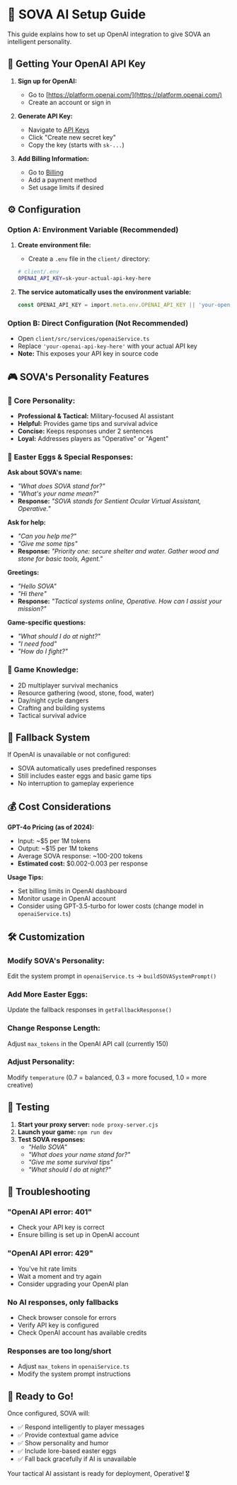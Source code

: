 # 🤖 SOVA AI Setup Guide

This guide explains how to set up OpenAI integration to give SOVA an intelligent personality.

## 🔑 Getting Your OpenAI API Key

1. **Sign up for OpenAI:**
   - Go to [https://platform.openai.com/](https://platform.openai.com/)
   - Create an account or sign in

2. **Generate API Key:**
   - Navigate to [API Keys](https://platform.openai.com/api-keys)
   - Click "Create new secret key"
   - Copy the key (starts with `sk-...`)

3. **Add Billing Information:**
   - Go to [Billing](https://platform.openai.com/account/billing)
   - Add a payment method
   - Set usage limits if desired

## ⚙️ Configuration

### **Option A: Environment Variable (Recommended)**
1. **Create environment file:**
   - Create a `.env` file in the `client/` directory:
   ```bash
   # client/.env
   OPENAI_API_KEY=sk-your-actual-api-key-here
   ```

2. **The service automatically uses the environment variable:**
   ```typescript
   const OPENAI_API_KEY = import.meta.env.OPENAI_API_KEY || 'your-openai-api-key-here';
   ```

### **Option B: Direct Configuration (Not Recommended)**
   - Open `client/src/services/openaiService.ts`
   - Replace `'your-openai-api-key-here'` with your actual API key
   - **Note:** This exposes your API key in source code

## 🎮 SOVA's Personality Features

### 🎯 **Core Personality:**
- **Professional & Tactical:** Military-focused AI assistant
- **Helpful:** Provides game tips and survival advice
- **Concise:** Keeps responses under 2 sentences
- **Loyal:** Addresses players as "Operative" or "Agent"

### 🎪 **Easter Eggs & Special Responses:**

**Ask about SOVA's name:**
- *"What does SOVA stand for?"*
- *"What's your name mean?"*
- **Response:** *"SOVA stands for Sentient Ocular Virtual Assistant, Operative."*

**Ask for help:**
- *"Can you help me?"*
- *"Give me some tips"*
- **Response:** *"Priority one: secure shelter and water. Gather wood and stone for basic tools, Agent."*

**Greetings:**
- *"Hello SOVA"*
- *"Hi there"*
- **Response:** *"Tactical systems online, Operative. How can I assist your mission?"*

**Game-specific questions:**
- *"What should I do at night?"*
- *"I need food"*
- *"How do I fight?"*

### 🎯 **Game Knowledge:**
- 2D multiplayer survival mechanics
- Resource gathering (wood, stone, food, water)
- Day/night cycle dangers
- Crafting and building systems
- Tactical survival advice

## 🔧 Fallback System

If OpenAI is unavailable or not configured:
- SOVA automatically uses predefined responses
- Still includes easter eggs and basic game tips
- No interruption to gameplay experience

## 💰 Cost Considerations

**GPT-4o Pricing (as of 2024):**
- Input: ~$5 per 1M tokens
- Output: ~$15 per 1M tokens
- Average SOVA response: ~100-200 tokens
- **Estimated cost:** $0.002-0.003 per response

**Usage Tips:**
- Set billing limits in OpenAI dashboard
- Monitor usage in OpenAI account
- Consider using GPT-3.5-turbo for lower costs (change model in `openaiService.ts`)

## 🛠️ Customization

### **Modify SOVA's Personality:**
Edit the system prompt in `openaiService.ts` → `buildSOVASystemPrompt()`

### **Add More Easter Eggs:**
Update the fallback responses in `getFallbackResponse()`

### **Change Response Length:**
Adjust `max_tokens` in the OpenAI API call (currently 150)

### **Adjust Personality:**
Modify `temperature` (0.7 = balanced, 0.3 = more focused, 1.0 = more creative)

## 🧪 Testing

1. **Start your proxy server:** `node proxy-server.cjs`
2. **Launch your game:** `npm run dev`
3. **Test SOVA responses:**
   - *"Hello SOVA"*
   - *"What does your name stand for?"*
   - *"Give me some survival tips"*
   - *"What should I do at night?"*

## 🐛 Troubleshooting

### **"OpenAI API error: 401"**
- Check your API key is correct
- Ensure billing is set up in OpenAI account

### **"OpenAI API error: 429"**
- You've hit rate limits
- Wait a moment and try again
- Consider upgrading your OpenAI plan

### **No AI responses, only fallbacks**
- Check browser console for errors
- Verify API key is configured
- Check OpenAI account has available credits

### **Responses are too long/short**
- Adjust `max_tokens` in `openaiService.ts`
- Modify the system prompt instructions

## 🚀 Ready to Go!

Once configured, SOVA will:
- ✅ Respond intelligently to player messages
- ✅ Provide contextual game advice
- ✅ Show personality and humor
- ✅ Include lore-based easter eggs
- ✅ Fall back gracefully if AI is unavailable

Your tactical AI assistant is ready for deployment, Operative! 🎖️ 